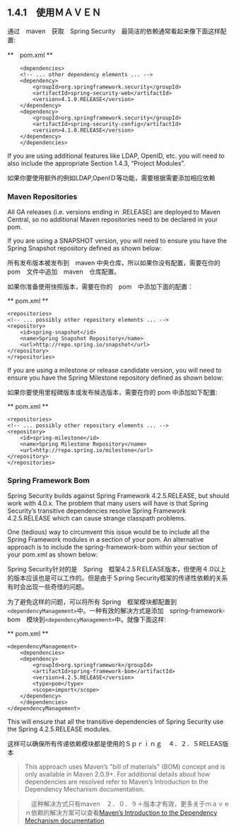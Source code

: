 ## 1.4.1　使用ＭＡＶＥＮ

通过　maven　获取　Spring Security　最简洁的依赖通常看起来像下面这样配置:

**　pom.xml **

        <dependencies>
        <!-- ... other dependency elements ... -->
        <dependency>
        	<groupId>org.springframework.security</groupId>
        	<artifactId>spring-security-web</artifactId>
        	<version>4.1.0.RELEASE</version>
        </dependency>
        <dependency>
        	<groupId>org.springframework.security</groupId>
        	<artifactId>spring-security-config</artifactId>
        	<version>4.1.0.RELEASE</version>
        </dependency>
        </dependencies>
        
If you are using additional features like LDAP, OpenID, etc. you will need to also include the appropriate Section 1.4.3, “Project Modules”.

如果你要使用额外的例如LDAP,OpenIＤ等功能，需要根据需要添加相应依赖

### Maven Repositories

All GA releases (i.e. versions ending in .RELEASE) are deployed to Maven Central, so no additional Maven repositories need to be declared in your pom.

If you are using a SNAPSHOT version, you will need to ensure you have the Spring Snapshot repository defined as shown below:

所有发布版本被发布到　maven 中央仓库，所以如果你没有配置，需要在你的　pom　文件中追加　maven　仓库配置。

如果你准备使用快照版本，需要在你的　pom　中添加下面的配置：

** pom.xml **

    <repositories>
    <!-- ... possibly other repository elements ... -->
    <repository>
    	<id>spring-snapshot</id>
    	<name>Spring Snapshot Repository</name>
    	<url>http://repo.spring.io/snapshot</url>
    </repository>
    </repositories>
   
If you are using a milestone or release candidate version, you will need to ensure you have the Spring Milestone repository defined as shown below:

如果你要使用里程碑版本或发布候选版本，需要在你的 pom 中添加如下配置:

** pom.xml ** 

    <repositories>
    <!-- ... possibly other repository elements ... -->
    <repository>
    	<id>spring-milestone</id>
    	<name>Spring Milestone Repository</name>
    	<url>http://repo.spring.io/milestone</url>
    </repository>
    </repositories>
  
### Spring Framework Bom  

Spring Security builds against Spring Framework 4.2.5.RELEASE, but should work with 4.0.x. The problem that many users will have is that Spring Security’s transitive dependencies resolve Spring Framework 4.2.5.RELEASE which can cause strange classpath problems.

One (tedious) way to circumvent this issue would be to include all the Spring Framework modules in a <dependencyManagement> section of your pom. An alternative approach is to include the spring-framework-bom within your <dependencyManagement> section of your pom.xml as shown below:

Spring Security针对的是　Spring　框架4.2.5ＲELEASE版本，但使用４.0以上的版本应该也是可以工作的。但是由于Ｓpring Security框架的传递性依赖的关系有时会出现一些奇怪的问题。

为了避免这样的问题，可以将所有 Spring　框架模块都配置到`<dependencyManagement>`中。一种有效的解决方式是添加　spring-framework-bom　模块到`<dependencyManagement>`中。就像下面这样:

** pom.xml **

    <dependencyManagement>
    	<dependencies>
    	<dependency>
    		<groupId>org.springframework</groupId>
    		<artifactId>spring-framework-bom</artifactId>
    		<version>4.2.5.RELEASE</version>
    		<type>pom</type>
    		<scope>import</scope>
    	</dependency>
    	</dependencies>
    </dependencyManagement>
    
This will ensure that all the transitive dependencies of Spring Security use the Spring 4.2.5.RELEASE modules.

这样可以确保所有传递依赖模块都是使用的Ｓｐｒｉｎｇ　４．２．５RELEAS版本

> This approach uses Maven’s "bill of materials" (BOM) concept and is only available in Maven 2.0.9+. For additional details about how dependencies are resolved refer to Maven’s Introduction to the Dependency Mechanism documentation.

>　这种解决方式只有maven　２．０．９＋版本才有效，更多关于ｍａｖｅｎ依赖的解决方案可以查看[Maven’s Introduction to the Dependency Mechanism documentation](http://maven.apache.org/guides/introduction/introduction-to-dependency-mechanism.html)



















